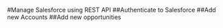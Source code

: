 #Manage Salesforce using REST API
##Authenticate to Salesforce 
##Add new Accounts 
##Add new opportunities
